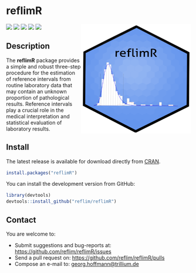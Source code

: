 # reflimR

<!-- badges: start -->

<img src="vignettes/reflimR_files/logo_reflimR.png" width="300px" height="300px" align="right"/>

![](https://www.repostatus.org/badges/latest/active.svg)
![](http://img.shields.io/badge/license-GPL%20%28%3E=%203%29-brightgreen.svg?style=flat)
![](https://img.shields.io/github/last-commit/reflim/reflimR.svg)
![](https://img.shields.io/github/languages/count/reflim/reflimR.svg)
![](https://img.shields.io/github/languages/top/reflim/reflimR.svg)
<!-- badges: end -->

## Description

The **reflimR** package provides a simple and robust three-step procedure for the estimation of reference intervals from routine laboratory data that may contain an unknown proportion of pathological results. Reference intervals play a crucial role in the medical interpretation and statistical evaluation of laboratory results. 

## Install

The latest release is available for download directly from [CRAN](http://cran.r-project.org/package=reflimR).

```r
install.packages("reflimR")
```

You can install the development version from GitHub: 

```r
library(devtools)
devtools::install_github("reflim/reflimR")
```

## Contact

You are welcome to:

* Submit suggestions and bug-reports at: <https://github.com/reflim/reflimR/issues>
* Send a pull request on: <https://github.com/reflim/reflimR/pulls>
* Compose an e-mail to: <georg.hoffmann@trillium.de>

